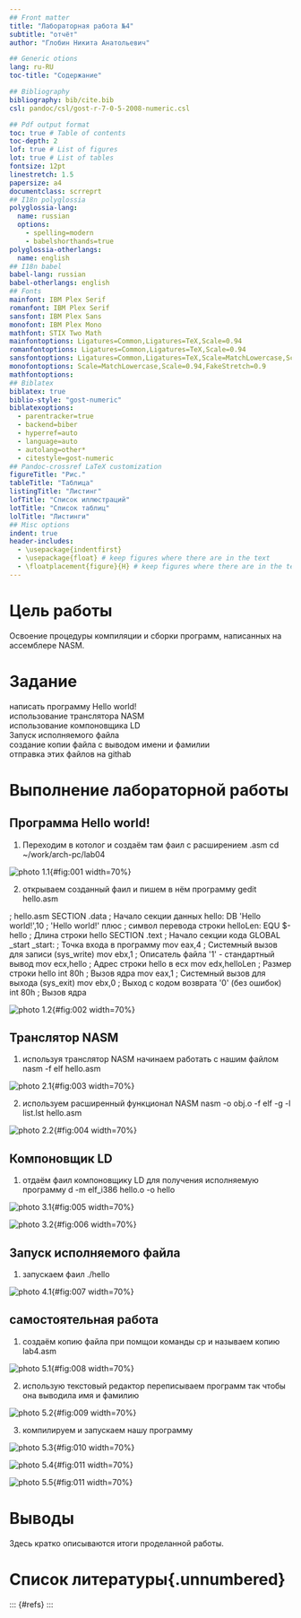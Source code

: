```yaml
---
## Front matter
title: "Лабораторная работа №4"
subtitle: "отчёт"
author: "Глобин Никита Анатольевич"

## Generic otions
lang: ru-RU
toc-title: "Содержание"

## Bibliography
bibliography: bib/cite.bib
csl: pandoc/csl/gost-r-7-0-5-2008-numeric.csl

## Pdf output format
toc: true # Table of contents
toc-depth: 2
lof: true # List of figures
lot: true # List of tables
fontsize: 12pt
linestretch: 1.5
papersize: a4
documentclass: scrreprt
## I18n polyglossia
polyglossia-lang:
  name: russian
  options:
	- spelling=modern
	- babelshorthands=true
polyglossia-otherlangs:
  name: english
## I18n babel
babel-lang: russian
babel-otherlangs: english
## Fonts
mainfont: IBM Plex Serif
romanfont: IBM Plex Serif
sansfont: IBM Plex Sans
monofont: IBM Plex Mono
mathfont: STIX Two Math
mainfontoptions: Ligatures=Common,Ligatures=TeX,Scale=0.94
romanfontoptions: Ligatures=Common,Ligatures=TeX,Scale=0.94
sansfontoptions: Ligatures=Common,Ligatures=TeX,Scale=MatchLowercase,Scale=0.94
monofontoptions: Scale=MatchLowercase,Scale=0.94,FakeStretch=0.9
mathfontoptions:
## Biblatex
biblatex: true
biblio-style: "gost-numeric"
biblatexoptions:
  - parentracker=true
  - backend=biber
  - hyperref=auto
  - language=auto
  - autolang=other*
  - citestyle=gost-numeric
## Pandoc-crossref LaTeX customization
figureTitle: "Рис."
tableTitle: "Таблица"
listingTitle: "Листинг"
lofTitle: "Список иллюстраций"
lotTitle: "Список таблиц"
lolTitle: "Листинги"
## Misc options
indent: true
header-includes:
  - \usepackage{indentfirst}
  - \usepackage{float} # keep figures where there are in the text
  - \floatplacement{figure}{H} # keep figures where there are in the text
---
```


# Цель работы

Освоение процедуры компиляции и сборки программ, написанных на ассемблере NASM.
# Задание

написать программу Hello world!  
использование транслятора NASM  
использование компоновщика LD  
Запуск исполняемого файла  
создание копии файла с выводом имени и фамилии  
отправка этих файлов на githab  


# Выполнение лабораторной работы

## Программа Hello world!

1. Переходим в котолог и создаём там фаил с расширением .asm
cd ~/work/arch-pc/lab04

![photo 1.1](image/1_04.png){#fig:001 width=70%}

2. открываем созданный фаил и пишем в нём программу
gedit hello.asm

; hello.asm
SECTION .data ; Начало секции данных
hello: DB 'Hello world!',10 ; 'Hello world!' плюс
; символ перевода строки
helloLen: EQU $-hello ; Длина строки hello
SECTION .text ; Начало секции кода
GLOBAL _start
_start: ; Точка входа в программу
mov eax,4 ; Системный вызов для записи (sys_write)
mov ebx,1 ; Описатель файла '1' - стандартный вывод
mov ecx,hello ; Адрес строки hello в ecx
mov edx,helloLen ; Размер строки hello
int 80h ; Вызов ядра
mov eax,1 ; Системный вызов для выхода (sys_exit)
mov ebx,0 ; Выход с кодом возврата '0' (без ошибок)
int 80h ; Вызов ядра

![photo 1.2](image/2_04.png){#fig:002 width=70%}


## Транслятор NASM

1. используя транслятор NASM начинаем работать с нашим файлом
nasm -f elf hello.asm

![photo 2.1](image/3_04.png){#fig:003 width=70%}

2. используем расширенный функционал NASM
nasm -o obj.o -f elf -g -l list.lst hello.asm

![photo 2.2](image/4_04.png){#fig:004 width=70%}


## Компоновщик LD

1. отдаём фаил компоновщику LD для получения исполняемую программу
d -m elf_i386 hello.o -o hello

![photo 3.1](image/5_04.png){#fig:005 width=70%}

![photo 3.2](image/6_04.png){#fig:006 width=70%}



## Запуск исполняемого файла

1. запускаем фаил
./hello

![photo 4.1](image/7_04.png){#fig:007 width=70%}



## самостоятельная работа

1. создаём копию файла при помщoи команды cp и называем копию lab4.asm

![photo 5.1](image/8_04.png){#fig:008 width=70%}


2. использую текстовый редактор переписываем программ так чтобы она выводила имя и фамилию

![photo 5.2](image/9_04.png){#fig:009 width=70%}



3. компилируем и запускаем нашу программу

![photo 5.3](image/10_04.png){#fig:010 width=70%}

![photo 5.4](image/11_04.png){#fig:011 width=70%}

![photo 5.5](image/12_04.png){#fig:011 width=70%}












# Выводы

Здесь кратко описываются итоги проделанной работы.

# Список литературы{.unnumbered}

::: {#refs}
:::
